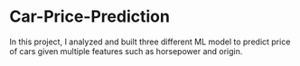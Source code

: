 # Car-Price-Prediction
In this project, I analyzed and built three different ML model to predict price of cars given multiple features such as horsepower and origin.
